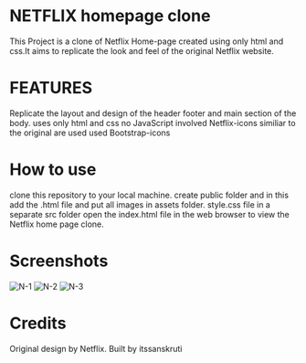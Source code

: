 # NETFLIX homepage clone
This Project is a clone of Netflix Home-page created using only html and css.It aims to replicate the look and feel of the original Netflix website.
# FEATURES
Replicate the layout and design of the header footer and main section of the body.
uses only html and css no JavaScript involved
Netflix-icons similiar to the original are used
used Bootstrap-icons
# How to use
clone this repository to your local machine.
create public folder and in this add the .html file and put all images in assets folder. style.css file in a separate src folder
open the index.html file in the web browser to view the Netflix home page clone.

# Screenshots
![N-1](https://github.com/itssanskruti/Home-page-of-Netflix/assets/160560874/7ca0c22b-0b31-4b6f-af95-03cb93ea1061)
![N-2](https://github.com/itssanskruti/Home-page-of-Netflix/assets/160560874/39fd5145-5b4a-4f50-a825-d30aa200240a)
![N-3](https://github.com/itssanskruti/Home-page-of-Netflix/assets/160560874/5ba9d62c-5fee-4a31-98b5-b54c09b8fc7e)

# Credits
Original design by Netflix.
Built by itssanskruti
